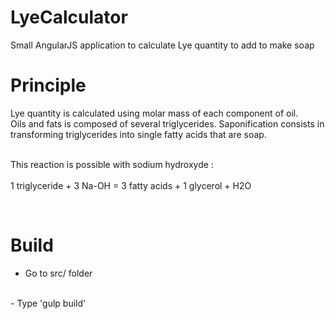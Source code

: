 # LyeCalculator


Small AngularJS application to calculate Lye quantity to add to make soap


<h1>Principle</h1>

Lye quantity is calculated using molar mass of each component of oil.
<br>
Oils and fats is composed of several triglycerides. Saponification consists in transforming triglycerides into single fatty acids that are soap.

<br>This reaction is possible with sodium hydroxyde : 
<br>
<br>
1 triglyceride + 3 Na-OH = 3 fatty acids + 1 glycerol + H2O

<br>

<h1>Build</h1>

- Go to src/ folder 
<br>
- Type 'gulp build'

